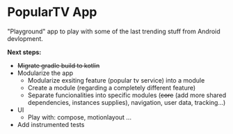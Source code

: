 # PopularTV App
"Playground" app to play with some of the last trending stuff from Android devlopment.

**Next steps:**
* ~~Migrate gradle build to kotlin~~
* Modularize the app
  * Modularize exsiting feature (popular tv service) into a module
  * Create a module (regarding a completely different feature)
  * Separate funcionalities into specific modules (~~core~~ (add more shared dependencies, instances supplies), navigation, user data, tracking...)
* UI
  * Play with: compose, motionlayout ...
* Add instrumented tests
